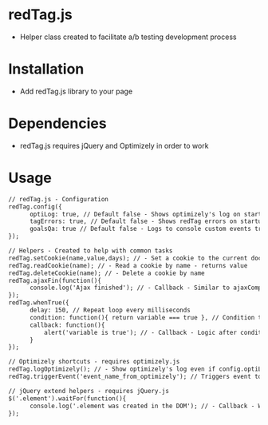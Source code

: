 # redTag.js
* Helper class created to facilitate a/b testing development process

# Installation
* Add redTag.js library to your page

# Dependencies
* redTag.js requires jQuery and Optimizely in order to work

# Usage
```HTML
// redTag.js - Configuration
redTag.config({
      optiLog: true, // Default false - Shows optimizely's log on startup
      tagErrors: true, // Default false - Shows redTag errors on startup
      goalsQa: true // Default false - Logs to console custom events triggered
});
```
```HTML
// Helpers - Created to help with common tasks
redTag.setCookie(name,value,days); // - Set a cookie to the current document
redTag.readCookie(name); // - Read a cookie by name - returns value
redTag.deleteCookie(name); // - Delete a cookie by name
redTag.ajaxFin(function(){
      console.log('Ajax finished'); // - Callback - Similar to ajaxComplete function
});
redTag.whenTrue({
      delay: 150, // Repeat loop every milliseconds
      condition: function(){ return variable === true }, // Condition to test
      callback: function(){
          alert('variable is true'); // - Callback - Logic after condition is true
      }
});
```
```HTML
// Optimizely shortcuts - requires optimizely.js
redTag.logOptimizely(); // - Show optimizely's log even if config.optiLog == false
redTag.triggerEvent('event_name_from_optimizely'); // Triggers event to Optimizely
```
```HTML
// jQuery extend helpers - requires jQuery.js
$('.element').waitFor(function(){
      console.log('.element was created in the DOM'); // - Callback - When element is created
});
```
